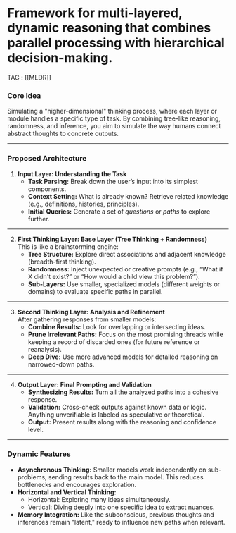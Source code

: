 # **Framework for multi-layered, dynamic reasoning that combines parallel processing with hierarchical decision-making.**

TAG : [[MLDR]]

### **Core Idea**

Simulating a "higher-dimensional" thinking process, where each layer or module handles a specific type of task. By combining tree-like reasoning, randomness, and inference, you aim to simulate the way humans connect abstract thoughts to concrete outputs.

---

### **Proposed Architecture**

1. **Input Layer: Understanding the Task**
   - **Task Parsing:** Break down the user’s input into its simplest components.
   - **Context Setting:** What is already known? Retrieve related knowledge (e.g., definitions, histories, principles).
   - **Initial Queries:** Generate a set of _questions_ or _paths_ to explore further.

---

2. **First Thinking Layer: Base Layer (Tree Thinking + Randomness)**  
   This is like a brainstorming engine:
   - **Tree Structure:** Explore direct associations and adjacent knowledge (breadth-first thinking).
   - **Randomness:** Inject unexpected or creative prompts (e.g., “What if X didn't exist?” or “How would a child view this problem?”).
   - **Sub-Layers:** Use smaller, specialized models (different weights or domains) to evaluate specific paths in parallel.

---

3. **Second Thinking Layer: Analysis and Refinement**  
   After gathering responses from smaller models:
   - **Combine Results:** Look for overlapping or intersecting ideas.
   - **Prune Irrelevant Paths:** Focus on the most promising threads while keeping a record of discarded ones (for future reference or reanalysis).
   - **Deep Dive:** Use more advanced models for detailed reasoning on narrowed-down paths.

---

4. **Output Layer: Final Prompting and Validation**
   - **Synthesizing Results:** Turn all the analyzed paths into a cohesive response.
   - **Validation:** Cross-check outputs against known data or logic. Anything unverifiable is labeled as speculative or theoretical.
   - **Output:** Present results along with the reasoning and confidence level.

---

### **Dynamic Features**

- **Asynchronous Thinking:** Smaller models work independently on sub-problems, sending results back to the main model. This reduces bottlenecks and encourages exploration.
- **Horizontal and Vertical Thinking:**
  - Horizontal: Exploring many ideas simultaneously.
  - Vertical: Diving deeply into one specific idea to extract nuances.
- **Memory Integration:** Like the subconscious, previous thoughts and inferences remain "latent," ready to influence new paths when relevant.
